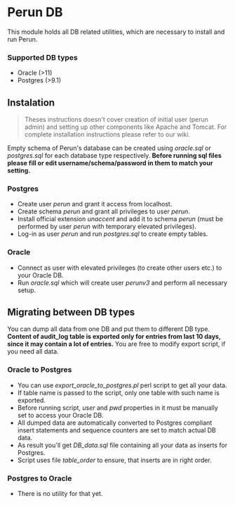 # Perun DB #

This module holds all DB related utilities, which are necessary to install and run Perun.

### Supported DB types ###

* Oracle (>11)
* Postgres (>9.1)

## Instalation ##

> Theses instructions doesn't cover creation of initial user (perun admin) and setting up other components like Apache and Tomcat. For complete installation instructions please refer to our wiki.

Empty schema of Perun's database can be created using _oracle.sql_ or _postgres.sql_ for each database type respectively. **Before running sql files please fill or edit username/schema/password in them to match your setting.**

### Postgres ###

* Create user _perun_ and grant it access from localhost.
* Create schema _perun_ and grant all privileges to user _perun_.
* Install official extension _unaccent_ and add it to schema _perun_ (must be performed by user _perun_ with temporary elevated privileges).
* Log-in as user _perun_ and run _postgres.sql_ to create empty tables.

### Oracle ###

* Connect as user with elevated privileges (to create other users etc.) to your Oracle DB.
* Run _oracle.sql_ which will create user _perunv3_ and perform all necessary setup.

## Migrating between DB types ##

You can dump all data from one DB and put them to different DB type. **Content of audit_log table is exported only for entries from last 10 days, since it may contain a lot of entries.** You are free to modify export script, if you need all data.

### Oracle to Postgres ###

* You can use _export_oracle_to_postgres.pl_ perl script to get all your data. 
* If table name is passed to the script, only one table with such name is exported. 
* Before running script, _user_ and _pwd_ properties in it must be manually set to access your Oracle DB.
* All dumped data are automatically converted to Postgres compliant insert statements and sequence counters are set to match actual DB data.
* As result you'll get _DB_data.sql_ file containing all your data as inserts for Postgres.
* Script uses file _table_order_ to ensure, that inserts are in right order.

### Postgres to Oracle ###

* There is no utility for that yet.